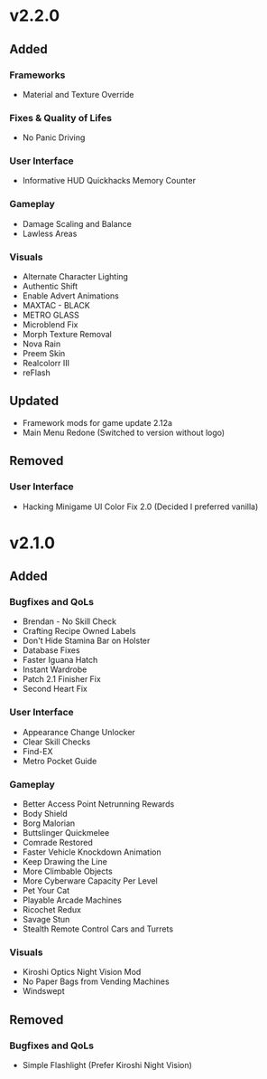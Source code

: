 # v2.2.0
## Added
### Frameworks
- Material and Texture Override

### Fixes & Quality of Lifes
- No Panic Driving

### User Interface
- Informative HUD Quickhacks Memory Counter

### Gameplay
- Damage Scaling and Balance
- Lawless Areas

### Visuals
- Alternate Character Lighting
- Authentic Shift
- Enable Advert Animations
- MAXTAC - BLACK
- METRO GLASS
- Microblend Fix
- Morph Texture Removal
- Nova Rain
- Preem Skin
- Realcolorr III
- reFlash


## Updated
- Framework mods for game update 2.12a
- Main Menu Redone (Switched to version without logo)


## Removed
### User Interface
- Hacking Minigame UI Color Fix 2.0 (Decided I preferred vanilla)

# v2.1.0
## Added
### Bugfixes and QoLs
- Brendan - No Skill Check
- Crafting Recipe Owned Labels
- Don't Hide Stamina Bar on Holster
- Database Fixes
- Faster Iguana Hatch
- Instant Wardrobe
- Patch 2.1 Finisher Fix
- Second Heart Fix

### User Interface
- Appearance Change Unlocker
- Clear Skill Checks
- Find-EX
- Metro Pocket Guide

### Gameplay
- Better Access Point Netrunning Rewards
- Body Shield
- Borg Malorian
- Buttslinger Quickmelee
- Comrade Restored
- Faster Vehicle Knockdown Animation
- Keep Drawing the Line
- More Climbable Objects
- More Cyberware Capacity Per Level
- Pet Your Cat
- Playable Arcade Machines
- Ricochet Redux
- Savage Stun
- Stealth Remote Control Cars and Turrets

### Visuals
- Kiroshi Optics Night Vision Mod
- No Paper Bags from Vending Machines
- Windswept

## Removed
### Bugfixes and QoLs
- Simple Flashlight (Prefer Kiroshi Night Vision)
